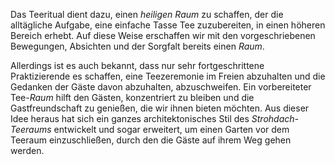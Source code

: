 <p>Das Teeritual dient dazu, einen <em>heiligen </em><em>Raum</em> zu schaffen, der die alltägliche Aufgabe, eine einfache Tasse Tee zuzubereiten, in einen höheren Bereich erhebt. Auf diese Weise erschaffen wir mit den vorgeschriebenen Bewegungen, Absichten und der Sorgfalt bereits einen <em>Raum</em>. </p>
<p>Allerdings ist es auch bekannt, dass nur sehr fortgeschrittene Praktizierende es schaffen, eine Teezeremonie im Freien abzuhalten und die Gedanken der Gäste davon abzuhalten, abzuschweifen. Ein vorbereiteter Tee-<em>Raum</em> hilft den Gästen, konzentriert zu bleiben und die Gastfreundschaft zu genießen, die wir ihnen bieten möchten. Aus dieser Idee heraus hat sich ein ganzes architektonisches Stil des <em>Strohdach-Teeraums</em> entwickelt und sogar erweitert, um einen Garten vor dem Teeraum einzuschließen, durch den die Gäste auf ihrem Weg gehen werden. </p>
